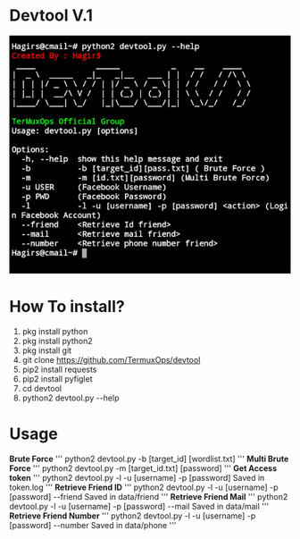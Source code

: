 # Devtool V.1
![front view](Screenshot_2020-07-08-20-26-04-122_com.termux-picsay.jpg)

# How To install?
1. pkg install python
2. pkg install python2
3. pkg install git
4. git clone https://github.com/TermuxOps/devtool
5. pip2 install requests
6. pip2 install pyfiglet
7. cd devtool
8. python2 devtool.py --help

# Usage
**Brute Force**
'''
python2 devtool.py -b [target_id] [wordlist.txt]
'''
**Multi Brute Force**
'''
python2 devtool.py -m [target_id.txt] [password]
'''
**Get Access token**
'''
python2 devtool.py -l -u [username] -p [password]
Saved in token.log
'''
**Retrieve Friend ID**
'''
python2 devtool.py -l -u [username] -p [password] --friend
Saved in data/friend
'''
**Retrieve Friend Mail**
'''
python2 devtool.py -l -u [username] -p [password] --mail
Saved in data/mail
'''
**Retrieve Friend Number**
'''
python2 devtool.py -l -u [username] -p [password] --number
Saved in data/phone
'''



